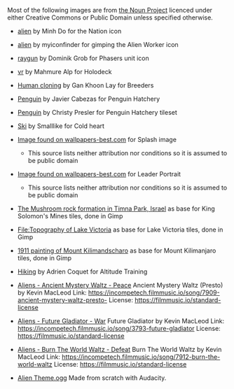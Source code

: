 Most of the following images are from [the Noun Project](https://thenounproject.com) licenced under either Creative Commons or Public Domain unless specified otherwise.

* [alien](https://thenounproject.com/term/alien/1820539) by Minh Do for the Nation icon
* [alien](https://thenounproject.com/icon/alien-1597109/) by myiconfinder for gimping the Alien Worker icon
* [raygun](https://thenounproject.com/term/raygun/11236/) by Dominik Grob for Phasers unit icon
* [vr](https://thenounproject.com/term/vr/2334639) by Mahmure Alp for Holodeck
* [Human cloning](https://thenounproject.com/term/human-cloning/1581556/) by Gan Khoon Lay for Breeders
* [Penguin](https://thenounproject.com/term/penguin/342691) by Javier Cabezas for Penguin Hatchery
* [Penguin](https://thenounproject.com/term/penguin/26761) by Christy Presler for Penguin Hatchery tileset
* [Ski](https://thenounproject.com/term/ski/3447910/) by Smalllike for Cold heart
* [Image found on wallpapers-best.com](http://wallpapers-best.com/3205-mars-attacks!.html) for Splash image
    - This source lists neither attribution nor conditions so it is assumed to be public domain
* [Image found on wallpapers-best.com](http://wallpapers-best.com/3205-mars-attacks!.html) for Leader Portrait
    - This source lists neither attribution nor conditions so it is assumed to be public domain
* [The Mushroom rock formation in Timna Park, Israel](https://en.wikipedia.org/wiki/File:The_Mushroom.jpg) as base for King Solomon's Mines tiles, done in Gimp
* [File:Topography of Lake Victoria](https://commons.wikimedia.org/wiki/File:Topography_of_Lake_Victoria.png) as base for Lake Victoria tiles, done in Gimp
* [1911 painting of Mount Kilimandscharo](https://commons.wikimedia.org/wiki/File:Der-Kilimandscharo.jpg) as base for Mount Kilimanjaro tiles, done in Gimp
* [Hiking](https://thenounproject.com/term/hiking/1779379/) by Adrien Coquet for Altitude Training


* [Aliens - Ancient Mystery Waltz - Peace](https://incompetech.filmmusic.io/song/7909-ancient-mystery-waltz-presto-)
Ancient Mystery Waltz (Presto) by Kevin MacLeod
Link: https://incompetech.filmmusic.io/song/7909-ancient-mystery-waltz-presto-
License: https://filmmusic.io/standard-license

* [Aliens - Future Gladiator - War](https://incompetech.filmmusic.io/song/3793-future-gladiator)
Future Gladiator by Kevin MacLeod
Link: https://incompetech.filmmusic.io/song/3793-future-gladiator
License: https://filmmusic.io/standard-license

* [Aliens - Burn The World Waltz - Defeat](https://incompetech.filmmusic.io/song/7912-burn-the-world-waltz)
Burn The World Waltz by Kevin MacLeod
Link: https://incompetech.filmmusic.io/song/7912-burn-the-world-waltz
License: https://filmmusic.io/standard-license

* [Alien Theme.ogg]()
Made from scratch with Audacity.
